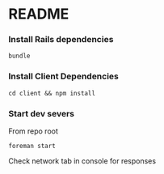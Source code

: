 # README

### Install Rails dependencies

`bundle`

### Install Client Dependencies

`cd client && npm install`

### Start dev severs

From repo root

`foreman start`

Check network tab in console for responses
